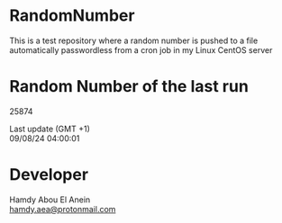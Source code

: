 # RandomNumber    
This is a test repository where a random number is pushed to a file automatically passwordless from a cron job in my Linux CentOS server    
# Random Number of the last run   
25874
      
Last update (GMT +1)    
09/08/24 04:00:01
# Developer    
Hamdy Abou El Anein   
hamdy.aea@protonmail.com
